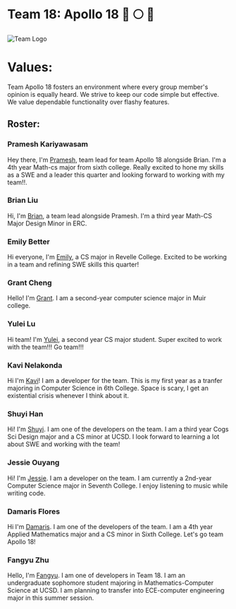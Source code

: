 <!-- # Your team page should have the team name, brand, any values you think are important, and a roster of all the team members.  The roster should provide a brief overview of each member with a link to their personal Github page.  The team page can include humor or whatever culture makes sense to your team, but keep it reasonable as it may be shown to others.  -->

# Team 18: Apollo 18 🚀 🌕 🚩

![Team Logo](/branding/logo.png)

# Values: 
Team Apollo 18 fosters an environment where every group member's opinion is equally heard. We strive to keep our code simple but effective. We value dependable functionality over flashy features. 

## Roster:
### Pramesh Kariyawasam
Hey there, I'm [Pramesh](https://github.com/codingsincebirth), team lead for team Apollo 18 alongside Brian. I'm a 4th year Math-cs major from sixth college. Really excited to hone my skills as a SWE and a leader this quarter and looking forward to working with my team!!.


### Brian Liu
Hi, I'm [Brian](https://github.com/brianliu1412), a team lead alongside Pramesh. I'm a third year Math-CS Major Design Minor in ERC. 


### Emily Better
Hi everyone, I'm [Emily](https://github.com/emilybetter), a CS major in Revelle College. Excited to be working in a team and refining SWE skills this quarter!


### Grant Cheng
Hello! I'm [Grant](https://github.com/CatFish47). I am a second-year computer science major in Muir college.


### Yulei Lu
Hi team! I'm [Yulei](https://github.com/Yuleilu), a second year CS major student.  Super excited to work with the team!!! Go team!!!


### Kavi Nelakonda
Hi I'm [Kavi](https://github.com/kNelakonda)! I am a developer for the team. This is my first year as a tranfer majoring in Computer Science in 6th College. Space is scary, I get an existential crisis whenever I think about it.

### Shuyi Han
Hi! I'm [Shuyi](https://github.com/KristinShuyiHan). I am one of the developers on the team. I am a third year Cogs Sci Design major and a CS minor at UCSD. I look forward to learning a lot about SWE and working with the team!


### Jessie Ouyang
Hi! I'm [Jessie](https://github.com/ouyangca). I am a developer on the team. I am currently a 2nd-year Computer Science major in Seventh College. I enjoy listening to music while writing code.


### Damaris Flores
Hi I'm [Damaris](https://github.com/dflores1229). I am one of the developers of the team. I am a 4th year Applied Mathematics major and a CS minor in Sixth College. Let's go team Apollo 18!


### Fangyu Zhu
Hello, I'm [Fangyu](https://github.com/fangyuzhu1101). I am one of developers in Team 18. I am an undergraduate sophomore student majoring in Mathematics-Computer Science at UCSD. I am planning to transfer into ECE-computer engineering major in this summer session.
